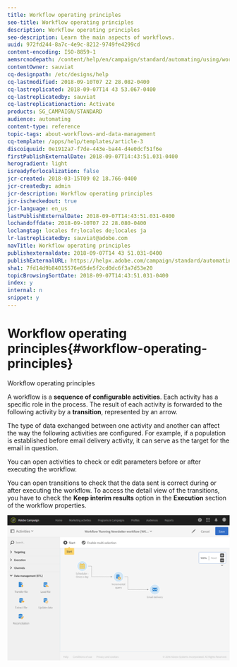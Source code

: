 ```yaml
---
title: Workflow operating principles
seo-title: Workflow operating principles
description: Workflow operating principles
seo-description: Learn the main aspects of workflows.
uuid: 972fd244-8a7c-4e9c-8212-9749fe4299cd
content-encoding: ISO-8859-1
aemsrcnodepath: /content/help/en/campaign/standard/automating/using/workflow-operating-principles
contentOwner: sauviat
cq-designpath: /etc/designs/help
cq-lastmodified: 2018-09-10T07 22 28.082-0400
cq-lastreplicated: 2018-09-07T14 43 53.067-0400
cq-lastreplicatedby: sauviat
cq-lastreplicationaction: Activate
products: SG_CAMPAIGN/STANDARD
audience: automating
content-type: reference
topic-tags: about-workflows-and-data-management
cq-template: /apps/help/templates/article-3
discoiquuid: 0e1912a7-f7de-443e-ba44-d4e0dcf51f6e
firstPublishExternalDate: 2018-09-07T14:43:51.031-0400
herogradient: light
isreadyforlocalization: false
jcr-created: 2018-03-15T09 02 18.766-0400
jcr-createdby: admin
jcr-description: Workflow operating principles
jcr-ischeckedout: true
jcr-language: en_us
lastPublishExternalDate: 2018-09-07T14:43:51.031-0400
lochandoffdate: 2018-09-10T07 22 28.080-0400
loclangtag: locales fr;locales de;locales ja
lr-lastreplicatedby: sauviat@adobe.com
navTitle: Workflow operating principles
publishexternaldate: 2018-09-07T14 43 51.031-0400
publishExternalURL: https://helpx.adobe.com/campaign/standard/automating/using/workflow-operating-principles.html
sha1: 7fd14d9b84015576e65de5f2cd0dc6f3a7d53e20
topicBrowsingSortDate: 2018-09-07T14:43:51.031-0400
index: y
internal: n
snippet: y
---
```


# Workflow operating principles{#workflow-operating-principles}

Workflow operating principles

A workflow is a **sequence of configurable activities**. Each activity has a specific role in the process. The result of each activity is forwarded to the following activity by a **transition**, represented by an arrow.

The type of data exchanged between one activity and another can affect the way the following activities are configured. For example, if a population is established before email delivery activity, it can serve as the target for the email in question.

You can open activities to check or edit parameters before or after executing the workflow.

You can open transitions to check that the data sent is correct during or after executing the workflow. To access the detail view of the transitions, you have to check the **Keep interim results** option in the **Execution** section of the workflow properties.

![](assets/workflow_overview.png)


